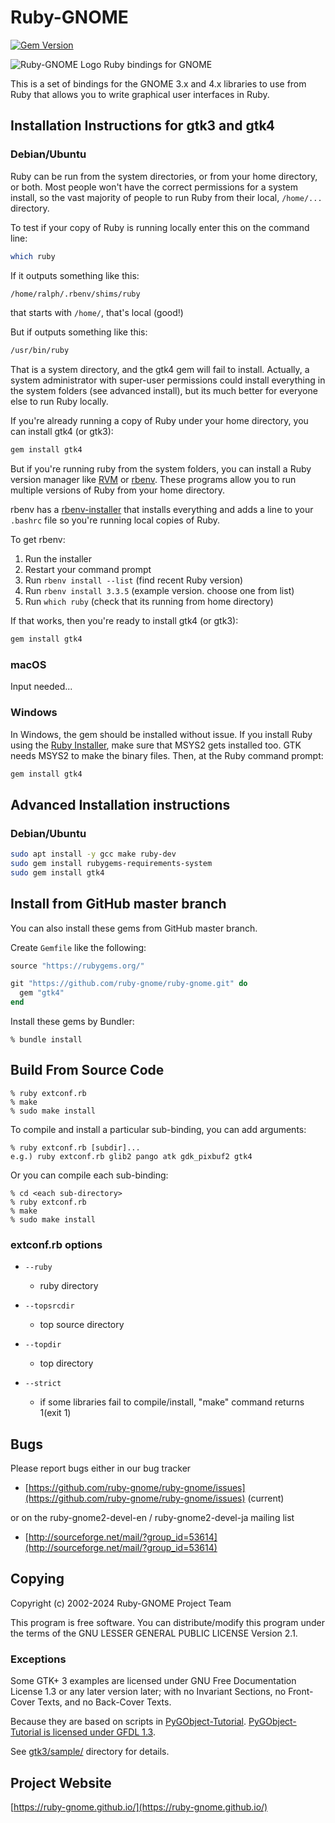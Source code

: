 # Ruby-GNOME
[![Gem Version](https://badge.fury.io/rb/gtk4.svg)](https://badge.fury.io/rb/gtk4)

![Ruby-GNOME Logo](https://avatars1.githubusercontent.com/u/416159?v=3&s=200)
Ruby bindings for GNOME

This is a set of bindings for the GNOME 3.x and 4.x libraries to use
from Ruby that allows you to write graphical user interfaces in Ruby.

## Installation Instructions for gtk3 and gtk4

### Debian/Ubuntu

Ruby can be run from the system directories, or from your home
directory, or both.  Most people won't have the correct permissions
for a system install, so the vast majority of people to run Ruby from
their local, `/home/...` directory.

To test if your copy of Ruby is running locally enter this on the
command line:

```bash
which ruby
```

If it outputs something like this:

```bash
/home/ralph/.rbenv/shims/ruby
```

that starts with `/home/`, that's local (good!)

But if outputs something like this:

```bash
/usr/bin/ruby
```

That is a system directory, and the gtk4 gem will fail to install.
Actually, a system administrator with super-user permissions could
install everything in the system folders (see advanced install), but
its much better for everyone else to run Ruby locally.

If you're already running a copy of Ruby under your home directory,
you can install gtk4 (or gtk3):

```bash
gem install gtk4
```

But if you're running ruby from the system folders, you can install a
Ruby version manager like [RVM](https://rvm.io/) or
[rbenv](https://github.com/rbenv/rbenv).  These programs allow you to
run multiple versions of Ruby from your home directory.

rbenv has a
[rbenv-installer](https://github.com/rbenv/rbenv-installer) that
installs everything and adds a line to your `.bashrc` file so you're
running local copies of Ruby.

To get rbenv:
1. Run the installer
2. Restart your command prompt
3. Run `rbenv install --list` (find recent Ruby version)
4. Run `rbenv install 3.3.5` (example version.  choose one from list)
5. Run `which ruby` (check that its running from home directory)

If that works, then you're ready to install gtk4 (or gtk3):

```bash
gem install gtk4
```

### macOS

Input needed...

### Windows

In Windows, the gem should be installed without issue. If you install
Ruby using the [Ruby Installer](https://rubyinstaller.org/), make sure
that MSYS2 gets installed too.  GTK needs MSYS2 to make the binary
files. Then, at the Ruby command prompt:

```bash
gem install gtk4
```

## Advanced Installation instructions

### Debian/Ubuntu

```bash
sudo apt install -y gcc make ruby-dev
sudo gem install rubygems-requirements-system
sudo gem install gtk4
```

## Install from GitHub master branch

You can also install these gems from GitHub master branch.

Create `Gemfile` like the following:

```ruby
source "https://rubygems.org/"

git "https://github.com/ruby-gnome/ruby-gnome.git" do
  gem "gtk4"
end
```

Install these gems by Bundler:

```console
% bundle install
```

## Build From Source Code

    % ruby extconf.rb
    % make
    % sudo make install

To compile and install a particular sub-binding, you can add arguments:

    % ruby extconf.rb [subdir]...
    e.g.) ruby extconf.rb glib2 pango atk gdk_pixbuf2 gtk4

Or you can compile each sub-binding:

    % cd <each sub-directory>
    % ruby extconf.rb
    % make
    % sudo make install

### extconf.rb options

* `--ruby`
  * ruby directory

* `--topsrcdir`
  * top source directory

* `--topdir`
  * top directory

* `--strict`
  * if some libraries fail to compile/install, "make"
    command returns 1(exit 1)

## Bugs

Please report bugs either in our bug tracker

* [https://github.com/ruby-gnome/ruby-gnome/issues](https://github.com/ruby-gnome/ruby-gnome/issues) (current)

or on the ruby-gnome2-devel-en / ruby-gnome2-devel-ja mailing list

* [http://sourceforge.net/mail/?group_id=53614](http://sourceforge.net/mail/?group_id=53614)

## Copying

Copyright (c) 2002-2024 Ruby-GNOME Project Team

This program is free software.
You can distribute/modify this program under the terms of
the GNU LESSER GENERAL PUBLIC LICENSE Version 2.1.

### Exceptions

Some GTK+ 3 examples are licensed under GNU Free Documentation License
1.3 or any later version later; with no Invariant Sections, no
Front-Cover Texts, and no Back-Cover Texts.

Because they are based on scripts in
[PyGObject-Tutorial](https://github.com/sebp/PyGObject-Tutorial).
[PyGObject-Tutorial is licensed under GFDL 1.3](https://github.com/sebp/PyGObject-Tutorial/blob/master/COPYING).

See [gtk3/sample/](/gtk3/sample) directory for details.

## Project Website

[https://ruby-gnome.github.io/](https://ruby-gnome.github.io/)
